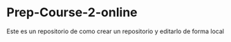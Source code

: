 # Prep-Course-2-online
Este es un repositorio de como crear un repositorio y editarlo de forma local
